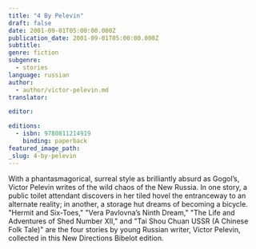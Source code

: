 ```yaml
---
title: "4 By Pelevin"
draft: false
date: 2001-09-01T05:00:00.000Z
publication_date: 2001-09-01T05:00:00.000Z
subtitle:
genre: fiction
subgenre:
  - stories
language: russian
author:
  - author/victor-pelevin.md
translator:

editor:

editions:
  - isbn: 9780811214919
    binding: paperback
featured_image_path:
_slug: 4-by-pelevin
---
```


With a phantasmagorical, surreal style as brilliantly absurd as Gogol’s, Victor Pelevin writes of the wild chaos of the New Russia. In one story, a public toilet attendant discovers in her tiled hovel the entranceway to an alternate reality; in another, a storage hut dreams of becoming a bicycle. "Hermit and Six-Toes," "Vera Pavlovna’s Ninth Dream," "The Life and Adventures of Shed Number XII," and "Tai Shou Chuan USSR (A Chinese Folk Tale)" are the four stories by young Russian writer, Victor Pelevin, collected in this New Directions Bibelot edition.

